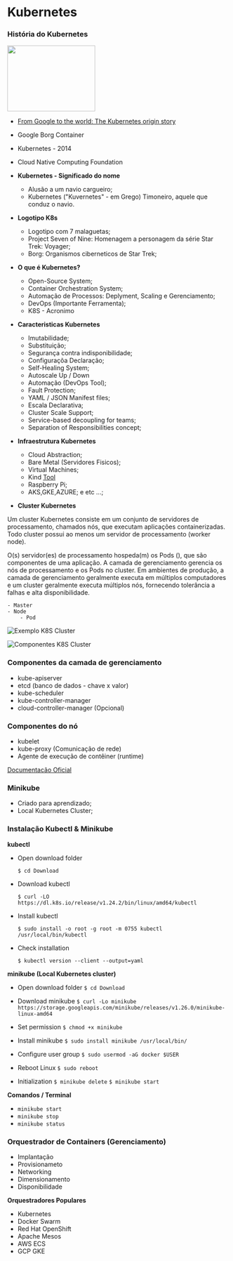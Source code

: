 # Kubernetes

### História do Kubernetes
   <img src="https://download.logo.wine/logo/Kubernetes/Kubernetes-Logo.wine.png" width="200" height="150">

 - [From Google to the world: The Kubernetes origin story](https://cloud.google.com/blog/products/containers-kubernetes/from-google-to-the-world-the-kubernetes-origin-story)
 - Google Borg Container
 - Kubernetes - 2014
 - Cloud Native Computing Foundation 
 - **Kubernetes - Significado do nome**
    - Alusão a um navio cargueiro;
    - Kubernetes ("Kuvernetes" - em Grego) Timoneiro, aquele que conduz o navio.

- **Logotipo K8s**
    - Logotipo com 7 malaguetas;
    - Project Seven of Nine: Homenagem a personagem da série Star Trek: Voyager;
    - Borg: Organismos ciberneticos de Star Trek;

- **O que é Kubernetes?**
    - Open-Source System;
    - Container Orchestration System;
    - Automação de Processos: Deplyment, Scaling e Gerenciamento; 
    - DevOps (Importante Ferramenta);
    - K8S - Acronimo

- **Caracteristicas Kubernetes**
    - Imutabilidade;
    - Substituição;
    - Segurança contra indisponibilidade;
    - Configuraçõa Declaração;
    - Self-Healing System;
    - Autoscale Up / Down
    - Automação (DevOps Tool);
    - Fault Protection;
    - YAML / JSON Manifest files;
    - Escala Declarativa;
    - Cluster Scale Support;
    - Service-based decoupling for teams;
    - Separation of Responsibilities concept;

- **Infraestrutura Kubernetes**
    - Cloud Abstraction;
    - Bare Metal (Servidores Fisicos);
    - Virtual Machines;
    - Kind [Tool](https://kind.sigs.k8s.io/)
    - Raspberry Pi;
    - AKS,GKE,AZURE; e etc ...; 
    
- **Cluster Kubernetes**

Um cluster Kubernetes consiste em um conjunto de servidores de processamento, chamados nós, que executam aplicações containerizadas. Todo cluster possui ao menos um servidor de processamento (worker node).

O(s) servidor(es) de processamento hospeda(m) os Pods (), que são componentes de uma aplicação. A camada de gerenciamento gerencia os nós de processamento e os Pods no cluster. Em ambientes de produção, a camada de gerenciamento geralmente executa em múltiplos computadores e um cluster geralmente executa múltiplos nós, fornecendo tolerância a falhas e alta disponibilidade.

    - Master
    - Node
        - Pod

![Exemplo K8S Cluster](https://miro.medium.com/v2/resize:fit:700/1*WHXv2Z0bBfC7GW4egoIwTw.png)

![Componentes K8S Cluster](https://kubernetes.io/images/docs/components-of-kubernetes.svg)


### Componentes da camada de gerenciamento

 - kube-apiserver
 - etcd (banco de dados - chave x valor)
 - kube-scheduler
 - kube-controller-manager
 - cloud-controller-manager (Opcional)
 
 ### Componentes do nó

  - kubelet 
  - kube-proxy (Comunicação de rede)
  - Agente de execução de contêiner (runtime)

[Documentacão Oficial](https://kubernetes.io/pt-br/docs/concepts/overview/components/)  

### Minikube

- Criado para aprendizado;
- Local Kubernetes Cluster;


### Instalação Kubectl & Minikube

**kubectl**

- Open download folder

    ```$ cd Download```

- Download kubectl

    ```$ curl -LO https://dl.k8s.io/release/v1.24.2/bin/linux/amd64/kubectl```

- Install kubectl

    ```$ sudo install -o root -g root -m 0755 kubectl /usr/local/bin/kubectl```

- Check installation

    ```$ kubectl version --client --output=yaml``` 

**minikube (Local Kubernetes cluster)** 

- Open download folder 
    ```$ cd Download```

- Download minikube
    ```$ curl -Lo minikube https://storage.googleapis.com/minikube/releases/v1.26.0/minikube-linux-amd64```

- Set permission
    ```$ chmod +x minikube```

- Install minikube
    ```$ sudo install minikube /usr/local/bin/```

- Configure user group
    ```$ sudo usermod -aG docker $USER```

- Reboot Linux
    ```$ sudo reboot```

- Initialization
    ```$ minikube delete```
    ```$ minikube start```

 **Comandos / Terminal**

- ```minikube start```
- ```minikube stop```
- ```minikube status```

### Orquestrador de Containers (Gerenciamento)

- Implantação
- Provisionameto
- Networking
- Dimensionamento
- Disponibilidade

**Orquestradores Populares**

- Kubernetes
- Docker Swarm
- Red Hat OpenShift
- Apache Mesos
- AWS ECS
- GCP GKE


